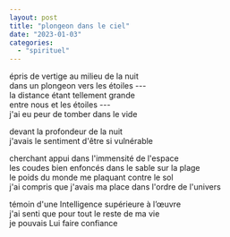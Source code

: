```yaml
---
layout: post
title: "plongeon dans le ciel"
date: "2023-01-03"
categories: 
  - "spirituel"
---
```



épris de vertige au milieu de la nuit  
dans un plongeon vers les étoiles ---  
la distance étant tellement grande  
entre nous et les étoiles ---  
j'ai eu peur de tomber dans le vide  

devant la profondeur de la nuit  
j'avais le sentiment d'être si vulnérable  

cherchant appui dans l'immensité de l'espace  
les coudes bien enfoncés dans le sable sur la plage  
le poids du monde me plaquant contre le sol  
j'ai compris que j'avais ma place dans l'ordre de l'univers  

témoin d'une Intelligence supérieure à l’œuvre  
j'ai senti que pour tout le reste de ma vie  
je pouvais Lui faire confiance  


